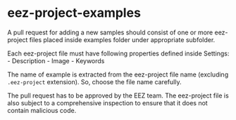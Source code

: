 # eez-project-examples

A pull request for adding a new samples should consist of one or more eez-project files placed inside examples folder under appropriate subfolder. 

Each eez-project file must have following properties defined inside Settings:
    - Description
    - Image
    - Keywords

The name of example is extracted from the eez-project file name (excluding `.eez-project` extension). So, choose the file name carefully.

The pull request has to be approved by the EEZ team. The eez-project file is also subject to a comprehensive inspection to ensure that it does not contain malicious code.
